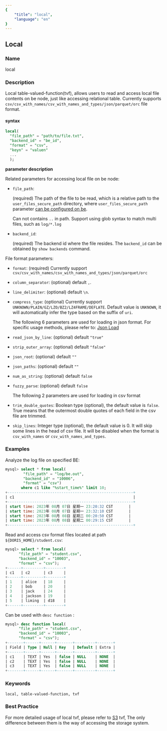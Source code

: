 ```yaml
---
{
    "title": "local",
    "language": "en"
}
---
```


<!--
Licensed to the Apache Software Foundation (ASF) under one
or more contributor license agreements.  See the NOTICE file
distributed with this work for additional information
regarding copyright ownership.  The ASF licenses this file
to you under the Apache License, Version 2.0 (the
"License"); you may not use this file except in compliance
with the License.  You may obtain a copy of the License at

  http://www.apache.org/licenses/LICENSE-2.0

Unless required by applicable law or agreed to in writing,
software distributed under the License is distributed on an
"AS IS" BASIS, WITHOUT WARRANTIES OR CONDITIONS OF ANY
KIND, either express or implied.  See the License for the
specific language governing permissions and limitations
under the License.
-->

## Local

### Name

<version since="dev">

local

</version>

### Description

Local table-valued-function(tvf), allows users to read and access local file contents on be node, just like accessing relational table. Currently supports `csv/csv_with_names/csv_with_names_and_types/json/parquet/orc` file format.

#### syntax

```sql
local(
  "file_path" = "path/to/file.txt", 
  "backend_id" = "be_id",
  "format" = "csv",
  "keyn" = "valuen" 
  ...
  );
```

**parameter description**

Related parameters for accessing local file on be node:

- `file_path`:

    (required) The path of the file to be read, which is a relative path to the `user_files_secure_path` directory, where `user_files_secure_path` parameter [can be configured on be](../../../admin-manual/config/be-config.md).

    Can not contains `..` in path. Support using glob syntax to match multi files, such as `log/*.log`

- `backend_id`:

    (required) The backend id where the file resides. The `backend_id` can be obtained by `show backends` command.

File format parameters:

- `format`: (required) Currently support `csv/csv_with_names/csv_with_names_and_types/json/parquet/orc`
- `column_separator`: (optional) default `,`.
- `line_delimiter`: (optional) default `\n`.
- `compress_type`: (optional) Currently support `UNKNOWN/PLAIN/GZ/LZO/BZ2/LZ4FRAME/DEFLATE`. Default value is `UNKNOWN`, it will automatically infer the type based on the suffix of `uri`.

    The following 6 parameters are used for loading in json format. For specific usage methods, please refer to: [Json Load](../../../data-operate/import/import-way/load-json-format.md)

- `read_json_by_line`: (optional) default `"true"`
- `strip_outer_array`: (optional) default `"false"`
- `json_root`: (optional) default `""`
- `json_paths`: (optional) default `""`
- `num_as_string`: (optional) default `false`
- `fuzzy_parse`: (optional) default `false`

    <version since="dev">The following 2 parameters are used for loading in csv format</version>

- `trim_double_quotes`: Boolean type (optional), the default value is `false`. True means that the outermost double quotes of each field in the csv file are trimmed.
- `skip_lines`: Integer type (optional), the default value is 0. It will skip some lines in the head of csv file. It will be disabled when the format is `csv_with_names` or `csv_with_names_and_types`.

### Examples

Analyze the log file on specified BE:

```sql
mysql> select * from local(
        "file_path" = "log/be.out",
        "backend_id" = "10006",
        "format" = "csv")
       where c1 like "%start_time%" limit 10;
+--------------------------------------------------------+
| c1                                                     |
+--------------------------------------------------------+
| start time: 2023年 08月 07日 星期一 23:20:32 CST       |
| start time: 2023年 08月 07日 星期一 23:32:10 CST       |
| start time: 2023年 08月 08日 星期二 00:20:50 CST       |
| start time: 2023年 08月 08日 星期二 00:29:15 CST       |
+--------------------------------------------------------+
```

Read and access csv format files located at path `${DORIS_HOME}/student.csv`:

```sql
mysql> select * from local(
      "file_path" = "student.csv", 
      "backend_id" = "10003", 
      "format" = "csv");
+------+---------+--------+
| c1   | c2      | c3     |
+------+---------+--------+
| 1    | alice   | 18     |
| 2    | bob     | 20     |
| 3    | jack    | 24     |
| 4    | jackson | 19     |
| 5    | liming  | d18    |
+------+---------+--------+
```

Can be used with `desc function` :

```sql
mysql> desc function local(
      "file_path" = "student.csv", 
      "backend_id" = "10003", 
      "format" = "csv");
+-------+------+------+-------+---------+-------+
| Field | Type | Null | Key   | Default | Extra |
+-------+------+------+-------+---------+-------+
| c1    | TEXT | Yes  | false | NULL    | NONE  |
| c2    | TEXT | Yes  | false | NULL    | NONE  |
| c3    | TEXT | Yes  | false | NULL    | NONE  |
+-------+------+------+-------+---------+-------+
```

### Keywords

    local, table-valued-function, tvf

### Best Practice

  For more detailed usage of local tvf, please refer to [S3](./s3.md) tvf, The only difference between them is the way of accessing the storage system.
